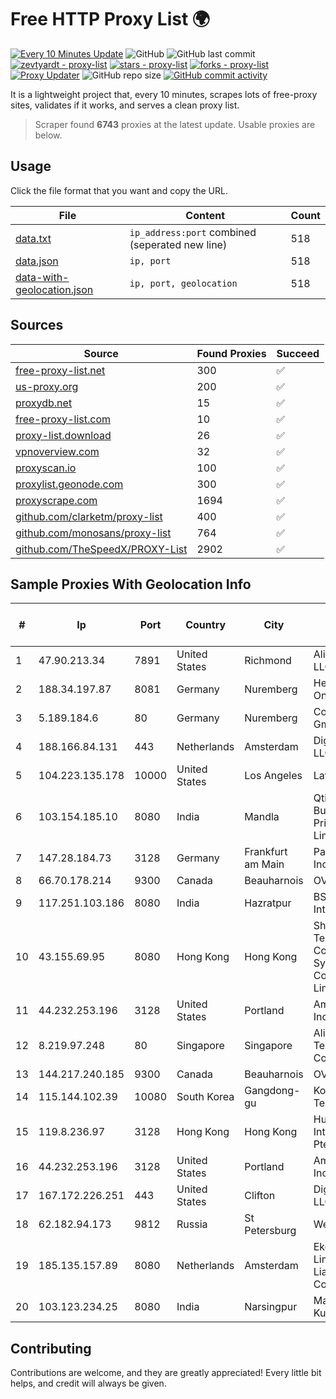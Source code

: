 
# Free HTTP Proxy List 🌍

[![Every 10 Minutes Update](https://github.com/mertguvencli/http-proxy-list/actions/workflows/main.yml/badge.svg?branch=main)](https://github.com/mertguvencli/http-proxy-list/actions/workflows/main.yml)
![GitHub](https://img.shields.io/github/license/mertguvencli/http-proxy-list)
![GitHub last commit](https://img.shields.io/github/last-commit/mertguvencli/http-proxy-list)
[![zevtyardt - proxy-list](https://img.shields.io/static/v1?label=zevtyardt&message=proxy-list&color=blue&logo=github)](https://github.com/zevtyardt/proxy-list "Go to GitHub repo")
[![stars - proxy-list](https://img.shields.io/github/stars/zevtyardt/proxy-list?style=social)](https://github.com/zevtyardt/proxy-list)
[![forks - proxy-list](https://img.shields.io/github/forks/zevtyardt/proxy-list?style=social)](https://github.com/zevtyardt/proxy-list)
[![Proxy Updater](https://github.com/zevtyardt/proxy-list/workflows/Proxy%20Updater/badge.svg)](https://github.com/zevtyardt/proxy-list/actions?query=workflow:"Proxy+Updater")
![GitHub repo size](https://img.shields.io/github/repo-size/zevtyardt/proxy-list)
[![GitHub commit activity](https://img.shields.io/github/commit-activity/m/zevtyardt/proxy-list?logo=commits)](https://github.com/zevtyardt/proxy-list/commits/main)

It is a lightweight project that, every 10 minutes, scrapes lots of free-proxy sites, validates if it works, and serves a clean proxy list.

> Scraper found **6743** proxies at the latest update. Usable proxies are below.

## Usage

Click the file format that you want and copy the URL.

|File|Content|Count|
|----|-------|-----|
|[data.txt](https://raw.githubusercontent.com/mertguvencli/http-proxy-list/main/proxy-list/data.txt)|`ip_address:port` combined (seperated new line)|518|
|[data.json](https://raw.githubusercontent.com/mertguvencli/http-proxy-list/main/proxy-list/data.json)|`ip, port`|518|
|[data-with-geolocation.json](https://raw.githubusercontent.com/mertguvencli/http-proxy-list/main/proxy-list/data-with-geolocation.json)|`ip, port, geolocation`|518|

## Sources

|Source|Found Proxies|Succeed|
|------|-------------|-------|
|[free-proxy-list.net](https://free-proxy-list.net)|300|✅|
|[us-proxy.org](https://www.us-proxy.org)|200|✅|
|[proxydb.net](http://proxydb.net)|15|✅|
|[free-proxy-list.com](https://free-proxy-list.com/?page=&port=&type%5B%5D=http&type%5B%5D=https&up_time=0&search=Search)|10|✅|
|[proxy-list.download](https://www.proxy-list.download/HTTP)|26|✅|
|[vpnoverview.com](https://vpnoverview.com/privacy/anonymous-browsing/free-proxy-servers)|32|✅|
|[proxyscan.io](https://www.proxyscan.io)|100|✅|
|[proxylist.geonode.com](https://proxylist.geonode.com/api/proxy-list?limit=300&page=1&sort_by=lastChecked&sort_type=desc&protocols=http,https)|300|✅|
|[proxyscrape.com](https://api.proxyscrape.com/v2/?request=displayproxies&protocol=http&timeout=10000&country=all&ssl=all&anonymity=all)|1694|✅|
|[github.com/clarketm/proxy-list](https://raw.githubusercontent.com/clarketm/proxy-list/master/proxy-list-raw.txt)|400|✅|
|[github.com/monosans/proxy-list](https://raw.githubusercontent.com/monosans/proxy-list/main/proxies/http.txt)|764|✅|
|[github.com/TheSpeedX/PROXY-List](https://raw.githubusercontent.com/TheSpeedX/PROXY-List/master/http.txt)|2902|✅|


## Sample Proxies With Geolocation Info

|#|Ip|Port|Country|City|Internet Service Provider|
|-|--|----|-------|----|-------------------------|
|1|47.90.213.34|7891|United States|Richmond|Alibaba.com LLC|
|2|188.34.197.87|8081|Germany|Nuremberg|Hetzner Online GmbH|
|3|5.189.184.6|80|Germany|Nuremberg|Contabo GmbH|
|4|188.166.84.131|443|Netherlands|Amsterdam|DigitalOcean, LLC|
|5|104.223.135.178|10000|United States|Los Angeles|LayerHost|
|6|103.154.185.10|8080|India|Mandla|Qtime Businesses Private Limited|
|7|147.28.184.73|3128|Germany|Frankfurt am Main|Packet Host, Inc.|
|8|66.70.178.214|9300|Canada|Beauharnois|OVH SAS|
|9|117.251.103.186|8080|India|Hazratpur|BSNL Internet|
|10|43.155.69.95|8080|Hong Kong|Hong Kong|Shenzhen Tencent Computer Systems Company Limited|
|11|44.232.253.196|3128|United States|Portland|Amazon.com, Inc.|
|12|8.219.97.248|80|Singapore|Singapore|Alibaba (US) Technology Co., Ltd.|
|13|144.217.240.185|9300|Canada|Beauharnois|OVH SAS|
|14|115.144.102.39|10080|South Korea|Gangdong-gu|Korea Telecom|
|15|119.8.236.97|3128|Hong Kong|Hong Kong|Huawei International Pte. Ltd.|
|16|44.232.253.196|3128|United States|Portland|Amazon.com, Inc.|
|17|167.172.226.251|443|United States|Clifton|DigitalOcean, LLC|
|18|62.182.94.173|9812|Russia|St Petersburg|WestCall|
|19|185.135.157.89|8080|Netherlands|Amsterdam|Ekotrans Limited Liability Company|
|20|103.123.234.25|8080|India|Narsingpur|Manish Kumar|



## Contributing

Contributions are welcome, and they are greatly appreciated! Every
little bit helps, and credit will always be given.

